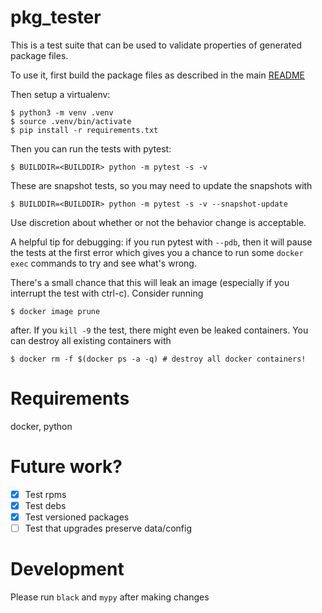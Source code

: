 # pkg_tester

This is a test suite that can be used to validate properties of generated package files.

To use it, first build the package files as described in the main [README](https://github.com/apple/foundationdb#linux)

Then setup a virtualenv:

```
$ python3 -m venv .venv
$ source .venv/bin/activate
$ pip install -r requirements.txt
```

Then you can run the tests with pytest:

```
$ BUILDDIR=<BUILDDIR> python -m pytest -s -v
```

These are snapshot tests, so you may need to update the snapshots with

```
$ BUILDDIR=<BUILDDIR> python -m pytest -s -v --snapshot-update
```

Use discretion about whether or not the behavior change is acceptable.

A helpful tip for debugging: if you run pytest with `--pdb`, then it will pause
the tests at the first error which gives you a chance to run some `docker exec`
commands to try and see what's wrong.

There's a small chance that this will leak an image (especially if you interrupt the test with ctrl-c). Consider running

```
$ docker image prune
```

after. If you `kill -9` the test, there might even be leaked containers. You can destroy all existing containers with

```
$ docker rm -f $(docker ps -a -q) # destroy all docker containers!
```

# Requirements

docker, python

# Future work?

- [x] Test rpms
- [x] Test debs
- [x] Test versioned packages
- [ ] Test that upgrades preserve data/config

# Development

Please run `black` and `mypy` after making changes
